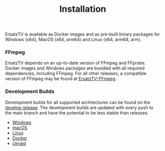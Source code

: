 ﻿---
uid: installation-index
title: Installation
hide_table_of_contents: true
---

ErsatzTV is available as Docker images and as pre-built binary packages for Windows (x64), MacOS (x64, arm64) and Linux (x64, arm64, arm). 

### FFmpeg

ErsatzTV depends on an up-to-date version of FFmpeg and FFprobe. Docker images and Windows packages are bundled with all required dependencies, including FFmpeg. For all other releases, a compatible version of FFmpeg may be found at [ErsatzTV-FFmpeg](https://github.com/ErsatzTV/ErsatzTV-ffmpeg/releases/tag/7.1.1).

### Development Builds

Development builds for all supported architectures can be found on the [develop release](https://github.com/ErsatzTV/ErsatzTV/releases/tag/develop).
The development builds are updated with every push to the main branch and have the potential to be less stable than releases.

- [Windows](/docs/installation/windows)
- [macOS](/docs/installation/macos)
- [Linux](/docs/installation/linux)
- [Docker](/docs/installation/docker)
- [Unraid](/docs/installation/advanced/unraid)
